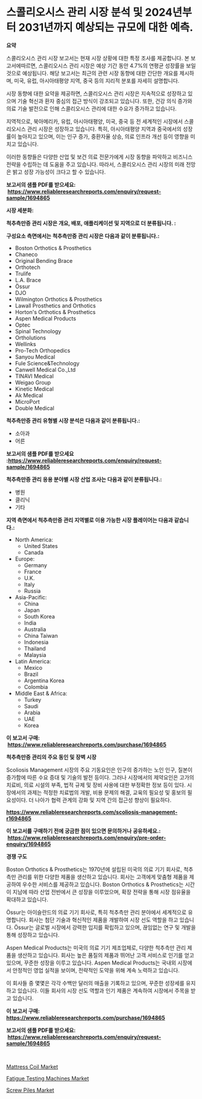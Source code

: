 <p><h1>스콜리오시스 관리 시장 분석 및 2024년부터 2031년까지 예상되는 규모에 대한 예측.</h1></p><p><strong>요약</strong></p>
<p><p>스콜리오시스 관리 시장 보고서는 현재 시장 상황에 대한 특정 조사를 제공합니다. 본 보고서에따르면, 스콜리오시스 관리 시장은 예상 기간 동안 4.7%의 연평균 성장률을 보일 것으로 예상됩니다. 해당 보고서는 최근의 관련 시장 동향에 대한 간단한 개요를 제시하며, 미국, 유럽, 아시아태평양 지역, 중국 등의 지리적 분포를 자세히 설명합니다.</p><p>시장 동향에 대한 요약을 제공하면, 스콜리오시스 관리 시장은 지속적으로 성장하고 있으며 기술 혁신과 환자 중심의 접근 방식이 강조되고 있습니다. 또한, 건강 의식 증가와 의료 기술 발전으로 인해 스콜리오시스 관리에 대한 수요가 증가하고 있습니다.</p><p>지역적으로, 북아메리카, 유럽, 아시아태평양, 미국, 중국 등 전 세계적인 시장에서 스콜리오시스 관리 시장은 성장하고 있습니다. 특히, 아시아태평양 지역과 중국에서의 성장률이 높아지고 있으며, 이는 인구 증가, 중환자율 상승, 의료 인프라 개선 등이 영향을 미치고 있습니다.</p><p>이러한 동향들은 다양한 산업 및 보건 의료 전문가에게 시장 동향을 파악하고 비즈니스 전략을 수립하는 데 도움을 주고 있습니다. 따라서, 스콜리오시스 관리 시장의 미래 전망은 밝고 성장 가능성이 크다고 할 수 있습니다.</p></p>
<p><strong>보고서의 샘플 PDF를 받으세요: &nbsp;<a href="https://www.reliableresearchreports.com/enquiry/request-sample/1694865">https://www.reliableresearchreports.com/enquiry/request-sample/1694865</a></strong></p>
<p><strong>시장 세분화:</strong></p>
<p><strong> 척추측만증 관리 시장은 개요, 배포, 애플리케이션 및 지역으로 더 분류됩니다. :</strong></p>
<p><strong>구성요소 측면에서는 척추측만증 관리 시장은 다음과 같이 분류됩니다.:</strong></p>
<p><ul><li>Boston Orthotics & Prosthetics</li><li>Chaneco</li><li>Original Bending Brace</li><li>Orthotech</li><li>Trulife</li><li>L.A. Brace</li><li>Össur</li><li>DJO</li><li>Wilmington Orthotics & Prosthetics</li><li>Lawall Prosthetics and Orthotics</li><li>Horton's Orthotics & Prosthetics</li><li>Aspen Medical Products</li><li>Optec</li><li>Spinal Technology</li><li>Ortholutions</li><li>Wellinks</li><li>Pro-Tech Orthopedics</li><li>Sanyou Medical</li><li>Fule Science&Technology</li><li>Canwell Medical Co.,Ltd</li><li>TINAVI Medical</li><li>Weigao Group</li><li>Kinetic Medical</li><li>Ak Medical</li><li>MicroPort</li><li>Double Medical</li></ul></p>
<p><strong> 척추측만증 관리 유형별 시장 분석은 다음과 같이 분류됩니다.:</strong></p>
<p><ul><li>소아과</li><li>어른</li></ul></p>
<p><strong>보고서의 샘플 PDF를 받으세요 :<a href="https://www.reliableresearchreports.com/enquiry/request-sample/1694865">https://www.reliableresearchreports.com/enquiry/request-sample/1694865</a></strong></p>
<p><strong> 척추측만증 관리 응용 분야별 시장 산업 조사는 다음과 같이 분류됩니다.:</strong></p>
<p><ul><li>병원</li><li>클리닉</li><li>기타</li></ul></p>
<p><strong>지역 측면에서 척추측만증 관리 지역별로 이용 가능한 시장 플레이어는 다음과 같습니다.:</strong></p>
<p><ul>
    <li>
        North America:
        <ul>
            <li>United States</li>
            <li>Canada</li>
        </ul>
    </li>
    <li>
        Europe:
        <ul>
            <li>Germany</li>
            <li>France</li>
            <li>U.K.</li>
            <li>Italy</li>
            <li>Russia</li>
        </ul>
    </li>
    <li>
        Asia-Pacific:
        <ul>
            <li>China</li>
            <li>Japan</li>
            <li>South Korea</li>
            <li>India</li>
            <li>Australia</li>
            <li>China Taiwan</li>
            <li>Indonesia</li>
            <li>Thailand</li>
            <li>Malaysia</li>
        </ul>
    </li>
    <li>
        Latin America:
        <ul>
            <li>Mexico</li>
            <li>Brazil</li>
            <li>Argentina Korea</li>
            <li>Colombia</li>
        </ul>
    </li>
    <li>
        Middle East & Africa:
        <ul>
            <li>Turkey</li>
            <li>Saudi</li>
            <li>Arabia</li>
            <li>UAE</li>
            <li>Korea</li>
        </ul>
    </li>
    </ul></p>
<p><strong>이 보고서 구매: &nbsp;<a href="https://www.reliableresearchreports.com/purchase/1694865">https://www.reliableresearchreports.com/purchase/1694865</a></strong></p>
<p><strong>척추측만증 관리의 주요 동인 및 장벽 시장</strong></p>
<p><p>Scoliosis Management 시장의 주요 기동요인은 인구의 증가하는 노인 인구, 질본이 증가함에 따른 수요 증대 및 기술의 발전 등이다. 그러나 시장에서의 제약요인은 고가의 치료비, 의료 시설의 부족, 법적 규제 및 장비 사용에 대한 부정확한 정보 등이 있다. 시장에서의 과제는 적정한 치료법의 개발, 비용 문제의 해결, 교육의 필요성 및 홍보의 필요성이다. 더 나아가 협력 관계의 강화 및 지역 간의 접근성 향상이 필요하다.</p></p>
<p><strong><a href="https://www.reliableresearchreports.com/scoliosis-management-r1694865">https://www.reliableresearchreports.com/scoliosis-management-r1694865</a></strong></p>
<p><strong>이 보고서를 구매하기 전에 궁금한 점이 있으면 문의하거나 공유하세요.: &nbsp;<a href="https://www.reliableresearchreports.com/enquiry/pre-order-enquiry/1694865">https://www.reliableresearchreports.com/enquiry/pre-order-enquiry/1694865</a></strong></p>
<p><strong>경쟁 구도</strong></p>
<p><p>Boston Orthotics & Prosthetics는 1970년에 설립된 미국의 의료 기기 회사로, 척추측만 관리를 위한 다양한 제품을 생산하고 있습니다. 회사는 고객에게 맞춤형 제품을 제공하여 우수한 서비스를 제공하고 있습니다. Boston Orthotics & Prosthetics는 시간이 지남에 따라 산업 전반에서 큰 성장을 이루었으며, 확장 전략을 통해 시장 점유율을 확대하고 있습니다.</p><p>Össur는 아이슬란드의 의료 기기 회사로, 특히 척추측만 관리 분야에서 세계적으로 유명합니다. 회사는 첨단 기술과 혁신적인 제품을 개발하여 시장 선도 역할을 하고 있습니다. Össur는 글로벌 시장에서 강력한 입지를 확립하고 있으며, 끊임없는 연구 및 개발을 통해 성장하고 있습니다.</p><p>Aspen Medical Products는 미국의 의료 기기 제조업체로, 다양한 척추측만 관리 제품을 생산하고 있습니다. 회사는 높은 품질의 제품과 뛰어난 고객 서비스로 인기를 얻고 있으며, 꾸준한 성장을 이루고 있습니다. Aspen Medical Products는 국내외 시장에서 안정적인 영업 실적을 보이며, 전략적인 도약을 위해 계속 노력하고 있습니다.</p><p>이 회사들 중 몇몇은 각각 수백만 달러의 매출을 기록하고 있으며, 꾸준한 성장세를 유지하고 있습니다. 이들 회사의 시장 선도 역할과 인기 제품은 계속하여 시장에서 주목을 받고 있습니다.</p></p>
<p><strong>이 보고서 구매: &nbsp; <a href="https://www.reliableresearchreports.com/purchase/1694865">https://www.reliableresearchreports.com/purchase/1694865</a></strong></p>
<p><strong>보고서의 샘플 PDF를 받으세요: &nbsp;<a href="https://www.reliableresearchreports.com/enquiry/request-sample/1694865">https://www.reliableresearchreports.com/enquiry/request-sample/1694865</a></strong><strong></strong></p>
<p>&nbsp;</p>
<p><p><a href="https://issuu.com/reportprime-2/docs/mattress-coil-market-size-2030.pptx">Mattress Coil Market</a></p><p><a href="https://view.publitas.com/reportprime-1/fatigue-testing-machines-market-outlook-industry-overview-and-forecast-2024-to-2031/">Fatigue Testing Machines Market</a></p><p><a href="https://issuu.com/reportprime-2/docs/screw-piles-market-size-2030.pptx">Screw Piles Market</a></p></p>